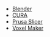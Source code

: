 * [Blender](https://www.blender.org/)
* [CURA](https://ultimaker.com/software/ultimaker-cura/)
* [Prusa Slicer](https://www.prusa3d.com/page/prusaslicer_424/)
* [Voxel Maker](https://www.voxelab3dp.com/free-slicers/voxelMaker)